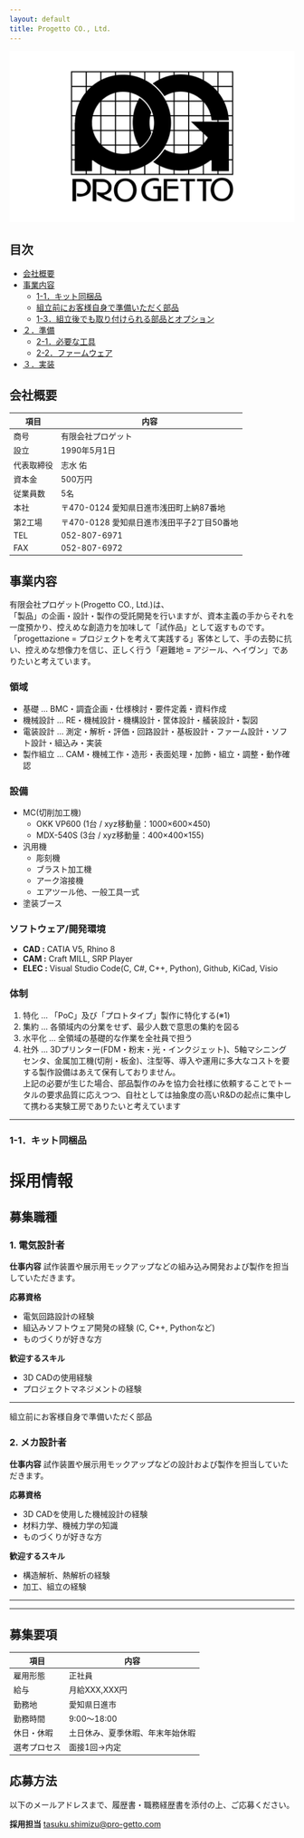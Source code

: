 ```yaml
---
layout: default
title: Progetto CO., Ltd.
---
```


![LOGO](image/Progetto_logo_rectangle.png)
## 目次
  - [会社概要](#anchor-about)
  - [事業内容](#anchor-info)
    - [1-1．キット同梱品](#1-1キット同梱品)
    - [組立前にお客様自身で準備いただく部品](#jump)
    - [1-3．組立後でも取り付けられる部品とオプション](#1-3組立後でも取り付けられる部品とオプション)
  - [２．準備](#２準備)
    - [2-1．必要な工具](#2-1必要な工具)
    - [2-2．ファームウェア](#2-2ファームウェア)
  - [３．実装](#３実装)

<a name="anchor-about"></a>
## 会社概要

| 項目 | 内容 |
| --- | --- |
| 商号 | 有限会社プロゲット |
| 設立 | 1990年5月1日 |
| 代表取締役 | 志水 佑 |
| 資本金 | 500万円 |
| 従業員数 | 5名 |
| 本社 | 〒470-0124 愛知県日進市浅田町上納87番地 |
| 第2工場 | 〒470-0128 愛知県日進市浅田平子2丁目50番地 |
| TEL | 052-807-6971 |
| FAX | 052-807-6972 |

<a name="anchor-info"></a>
## 事業内容
有限会社プロゲット(Progetto CO., Ltd.)は、  
「製品」の企画・設計・製作の受託開発を行いますが、資本主義の手からそれを一度預かり、控えめな創造力を加味して「試作品」として返すものです。
「progettazione = プロジェクトを考えて実践する」客体として、手の去勢に抗い、控えめな想像力を信じ、正しく行う「避難地 = アジール、ヘイヴン」でありたいと考えています。

### 領域
- 基礎 … BMC・調査企画・仕様検討・要件定義・資料作成
- 機械設計 … RE・機械設計・機構設計・筐体設計・艤装設計・製図
- 電装設計 … 測定・解析・評価・回路設計・基板設計・ファーム設計・ソフト設計・組込み・実装
- 製作組立 … CAM・機械工作・造形・表面処理・加飾・組立・調整・動作確認

### 設備
- MC(切削加工機)
  - OKK VP600 (1台 / xyz移動量：1000×600×450)
  - MDX-540S (3台 / xyz移動量：400×400×155)
- 汎用機
  - 彫刻機
  - ブラスト加工機
  - アーク溶接機
  - エアツール他、一般工具一式
- 塗装ブース

### ソフトウェア/開発環境
- **CAD :** CATIA V5, Rhino 8
- **CAM :** Craft MILL, SRP Player
- **ELEC :** Visual Studio Code(C, C#, C++, Python), Github, KiCad, Visio

### 体制
1. 特化 … 「PoC」及び「プロトタイプ」製作に特化する(※1)
1. 集約 … 各領域内の分業をせず、最少人数で意思の集約を図る
1. 水平化 … 全領域の基礎的な作業を全社員で担う
1. 社外 … 3Dプリンター(FDM・粉末・光・インクジェット)、5軸マシニングセンタ、金属加工機(切削・板金)、注型等、導入や運用に多大なコストを要する製作設備はあえて保有しておりません。  
上記の必要が生じた場合、部品製作のみを協力会社様に依頼することでトータルの要求品質に応えつつ、自社としては抽象度の高いR&Dの起点に集中して携わる実験工房でありたいと考えています

---
<a id="anchor11"></a>
### 1-1．キット同梱品

# 採用情報

## 募集職種

### 1. 電気設計者

**仕事内容**
試作装置や展示用モックアップなどの組み込み開発および製作を担当していただきます。

**応募資格**
- 電気回路設計の経験
- 組込みソフトウェア開発の経験 (C, C++, Pythonなど)
- ものづくりが好きな方

**歓迎するスキル**
- 3D CADの使用経験
- プロジェクトマネジメントの経験

---
<a name="jump">組立前にお客様自身で準備いただく部品</a>


### 2. メカ設計者

**仕事内容**
試作装置や展示用モックアップなどの設計および製作を担当していただきます。

**応募資格**
- 3D CADを使用した機械設計の経験
- 材料力学、機械力学の知識
- ものづくりが好きな方

**歓迎するスキル**
- 構造解析、熱解析の経験
- 加工、組立の経験

---
---

## 募集要項

| 項目 | 内容 |
| --- | --- |
| 雇用形態 | 正社員 |
| 給与 | 月給XXX,XXX円 |
| 勤務地 | 愛知県日進市 |
| 勤務時間 | 9:00～18:00 |
| 休日・休暇 | 土日休み、夏季休暇、年末年始休暇 |
| 選考プロセス | 面接1回→内定 |

## 応募方法

以下のメールアドレスまで、履歴書・職務経歴書を添付の上、ご応募ください。

**採用担当**
tasuku.shimizu@pro-getto.com
